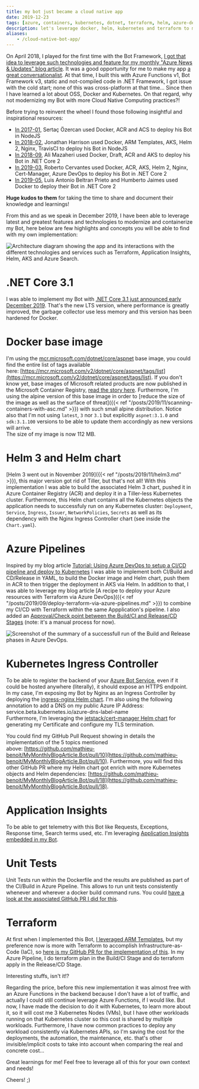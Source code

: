 ```yaml
---
title: my bot just became a cloud native app
date: 2019-12-23
tags: [azure, containers, kubernetes, dotnet, terraform, helm, azure-devops]
description: let's leverage docker, helm, kubernetes and terraform to make your bot app more cloud native
aliases:
    - /cloud-native-bot-app/
---
```

On April 2018, I played for the first time with the Bot Framework, [I got that idea to leverage such technologies and feature for my monthly "Azure News & Updates" blog article](https://alwaysupalwayson.blogspot.com/2018/04/my-monthly-azure-news-updates-blog.html). It was a good opportunity for me to make my app [a great conversationalist](https://alwaysupalwayson.blogspot.com/2018/03/make-your-apps-great-conversationalists.html). At that time, I built this with Azure Functions v1, Bot Framework v3, static and not-compiled code in .NET Framework, I got issue with the cold start; none of this was cross-platform at that time... Since then I have learned a lot about OSS, Docker and Kubernetes. On that regard, why not modernizing my Bot with more Cloud Native Computing practices?!

Before trying to reinvent the wheel I found those following insightful and inspirational resources:
- [In 2017-01](https://medium.com/@sozercan/deploying-microsoft-bot-framework-bots-using-kubernetes-on-azure-container-service-acs-ea5c6ffead1f), Sertaç Özercan used Docker, ACR and ACS to deploy his Bot in NodeJS
- [In 2018-02](https://itnext.io/building-a-kubernetes-deployment-pipeline-for-microsoft-bot-framework-part-1-ddbb9f6f1796), Jonathan Harrison used Docker, ARM Templates, AKS, Helm 2, Nginx, TravisCI to deploy his Bot in NodeJS
- [In 2018-09](https://medium.com/@AliMazaheri/building-a-chat-bot-using-azure-aks-and-bot-framework-bfa1f698cc3c), Ali Mazaheri used Docker, Draft, ACR and AKS to deploy his Bot in .NET Core 2
- [In 2019-03](https://github.com/microsoft/app-innovation-team/tree/master/1.%20labs/walkthrough-bot-dotnet), Roberto Cervantes used Docker, ACR, AKS, Helm 2, Nginx, Cert-Manager, Azure DevOps to deploy his Bot in .NET Core 2
- [In 2019-05](https://mybuild.techcommunity.microsoft.com/sessions/77153), Luis Antonio Beltran Prieto and Humberto Jaimes used Docker to deploy their Bot in .NET Core 2

**Huge kudos to them** for taking the time to share and document their knowledge and learnings!

From this and as we speak in December 2019, I have been able to leverage latest and greatest features and technologies to modernize and containerize my Bot, here below are few highlights and concepts you will be able to find with my own implementation:

![Architecture diagram showing the app and its interactions with the different technologies and services such as Terraform, Application Insights, Helm, AKS and Azure Search.](https://1.bp.blogspot.com/-ZvSZ8KCoQ9w/Xg0lnjh7ZnI/AAAAAAAAUls/zp9FgCt49GkUekauUqX4Ulowwl-zZtBmwCLcBGAsYHQ/s1600/FlowAndArchitecture.PNG)

# .NET Core 3.1

I was able to implement my Bot with [.NET Core 3.1 just announced early December 2019](https://devblogs.microsoft.com/dotnet/announcing-net-core-3-1). That's the new LTS version, where performance is greatly improved, the garbage collector use less memory and this version has been hardened for Docker.

# Docker base image

I'm using the [mcr.microsoft.com/dotnet/core/aspnet](https://hub.docker.com/_/microsoft-dotnet-core-aspnet) base image, you could find the entire list of tags available here: [https://mcr.microsoft.com/v2/dotnet/core/aspnet/tags/list](https://mcr.microsoft.com/v2/dotnet/core/aspnet/tags/list). If you don't know yet, base images of Microsoft related products are now published in the Microsoft Container Registry, [read the story here](https://devblogs.microsoft.com/dotnet/net-core-container-images-now-published-to-microsoft-container-registry/). Furthermore, I'm using the alpine version of this base image in order to [reduce the size of the image as well as the surface of threat]({{< ref "/posts/2019/11/scanning-containers-with-asc.md" >}}) with such small alpine distribution. Notice also that I'm not using `latest`, `3` nor `3.1` but explicitly `aspnet:3.1.0` and `sdk:3.1.100` versions to be able to update them accordingly as new versions will arrive.  
The size of my image is now 112 MB.

# Helm 3 and Helm chart

[Helm 3 went out in November 2019]({{< ref "/posts/2019/11/helm3.md" >}}), this major version got rid of Tiller, but that's not all! With this implementation I was able to build the associated Helm 3 chart, pushed it in Azure Container Registry (ACR) and deploy it in a Tiller-less Kubernetes cluster. Furthermore, this Helm chart contains all the Kubernetes objects the application needs to successfuly run on any Kubernetes cluster: `Deployment`, `Service`, `Ingress`, `Issuer`, `NetworkPolicies`, `Secrets` as well as its dependency with the Nginx Ingress Controller chart (see inside the `Chart.yaml`).

# Azure Pipelines

Inspired by my blog article [Tutorial: Using Azure DevOps to setup a CI/CD pipeline and deploy to Kubernetes](https://cloudblogs.microsoft.com/opensource/2018/11/27/tutorial-azure-devops-setup-cicd-pipeline-kubernetes-docker-helm) I was able to implement both CI/Build and CD/Release in YAML, to build the Docker image and Helm chart, push them in ACR to then trigger the deployment in AKS via Helm. In addition to that, I was able to leverage my blog article [A recipe to deploy your Azure resources with Terraform via Azure DevOps]({{< ref "/posts/2019/09/deploy-terraform-via-azure-pipelines.md" >}}) to combine my CI/CD with Terraform within the same Appplication's pipeline. I also added an [Approval/Check point between the Build/CI and Release/CD Stages](https://docs.microsoft.com/azure/devops/pipelines/process/approvals) (note: it's a manual process for now).

![Screenshot of the summary of a successfull run of the Build and Release phases in Azure DevOps.](https://1.bp.blogspot.com/-s251aiDj80I/Xg5JBR9s_uI/AAAAAAAAUl4/yjUvRnN-Fkgey-RvynUbk76sCwXWEXNdwCLcBGAsYHQ/s1600/Capture.PNG)

# Kubernetes Ingress Controller

To be able to register the backend of your [Azure Bot Service](https://docs.microsoft.com/azure/bot-service), even if it could be hosted anywhere (literally), it should expose an HTTPS endpoint. In my case, I'm exposing my Bot by Nginx as an Ingress Controller by deploying the [ingress-nginx Helm chart](https://kubernetes.github.io/ingress-nginx). I'm also using the following annotation to add a DNS on my public Azure IP Address:  
service.beta.kubernetes.io/azure-dns-label-name  
Furthermore, I'm leveraging the [jetstack/cert-manager Helm chart](https://cert-manager.io) for generating my Certificate and configure my TLS termination.

You could find my GitHub Pull Request showing in details the implementation of the 5 topics mentioned above: [https://github.com/mathieu-benoit/MyMonthlyBlogArticle.Bot/pull/10](https://github.com/mathieu-benoit/MyMonthlyBlogArticle.Bot/pull/10). Furthermore, you will find this other GitHub PR where my Helm chart got enrich with more Kubernetes objects and Helm dependencies: [https://github.com/mathieu-benoit/MyMonthlyBlogArticle.Bot/pull/18](https://github.com/mathieu-benoit/MyMonthlyBlogArticle.Bot/pull/18).

# Application Insights

To be able to get telemetry with this Bot like Requests, Exceptions, Response time, Search terms used, etc. I'm leveraging [Application Insights embedded in my Bot](https://github.com/mathieu-benoit/MyMonthlyBlogArticle.Bot/pull/19).

# Unit Tests

Unit Tests run within the Dockerfile and the results are published as part of the CI/Build in Azure Pipeline. This allows to run unit tests consistently whenever and wherever a docker build command runs. You could [have a look at the associated GitHub PR I did for this](https://github.com/mathieu-benoit/MyMonthlyBlogArticle.Bot/pull/20).

# Terraform

At first when I implemented this Bot, [I leveraged ARM Templates](https://github.com/mathieu-benoit/MyMonthlyBlogArticle.Bot/blob/oldversion/azure-deploy.json), but my preference now is more with Terraform to accomplish Infrastructure-as-Code (IaC), so [here is my GitHub PR for the implementation of this](https://github.com/mathieu-benoit/MyMonthlyBlogArticle.Bot/pull/25). In my Azure Pipeline, I do terraform plan in the Build/CI Stage and do terraform apply in the Release/CD Stage.

Interesting stuffs, isn't it!?

Regarding the price, before this new implementation it was almost free with an Azure Functions in the backend because I don't have a lot of traffic, and actually I could still continue leverage Azure Functions, if I would like. But now, I have made the decision to do it with Kubernetes, to learn more about it, so it will cost me 3 Kubernetes Nodes (VMs), but I have other workloads running on that Kubernetes cluster so this cost is shared by multiple workloads. Furthermore, I have now common practices to deploy any workload consistently via Kubernetes APIs, so I'm saving the cost for the deployments, the automation, the maintenance, etc. that's other invisible/implicit costs to take into account when comparing the real and concrete cost...

Great learnings for me! Feel free to leverage all of this for your own context and needs!

Cheers! ;)